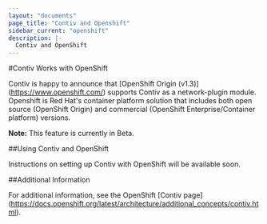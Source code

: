 ```yaml
---
layout: "documents"
page_title: "Contiv and Openshift"
sidebar_current: "openshift"
description: |-
  Contiv and OpenShift
---
```


#Contiv Works with OpenShift

Contiv is happy to announce that [OpenShift Origin (v1.3)] (https://www.openshift.com/) supports Contiv as a network-plugin module. Openshift is Red Hat's container platform solution that includes both open source (OpenShift Origin) and commercial (OpenShift Enterprise/Container platform) versions.

**Note:** This feature is currently in Beta.

##Using Contiv and OpenShift

Instructions on setting up Contiv with OpenShift will be available soon.

##Additional Information

For additional information, see the OpenShift [Contiv page] (https://docs.openshift.org/latest/architecture/additional_concepts/contiv.html).



